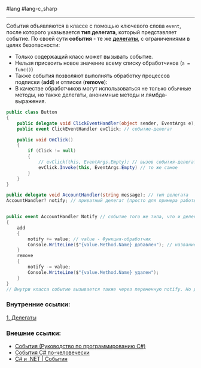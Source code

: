 #lang #lang-c_sharp

---
События объявляются в классе с помощью ключевого слова `event`, после которого указывается **тип делегата**, который представляет событие.
По своей сути **события** - те же [**делегаты**](1.%20Lang/C-sharp/0.%20Введение/3.%20Делегаты/1.%20Делегаты.md), с ограничениями в целях безопасности:
- Только содержащий класс может вызывать событие.
- Нельзя присвоить новое значение всему списку обработчиков (`a = func()`)
- Также события позволяют выполнять обработку процессов подписки (**add**) и отписки (**remove**):
- В качестве обработчиков могут использоваться не только обычные методы, но также делегаты, анонимные методы и лямбда-выражения.

```csharp
public class Button
{
    public delegate void ClickEventHandler(object sender, EventArgs e); // инициализация типа делегата для события
    public event ClickEventHandler evClick; // событие-делегат

    public void OnClick()
    {
        if (Click != null)
        {
            // evClick(this, EventArgs.Empty); // вызов события-делегата
            evClick.Invoke(this, EventArgs.Empty) // то же самое
        }
    }
}

```


```csharp
public delegate void AccountHandler(string message); // тип делегата
AccountHandler? notify; // приватный делегат (просто для примера работы с value)


public event AccountHandler Notify // событие того же типа, что и делегат для работы с последним
{
	add
	{
		notify += value; // value - Функция-обработчик
		Console.WriteLine($"{value.Method.Name} добавлен"); // название метода
	}
	remove
	{
		notify -= value;
		Console.WriteLine($"{value.Method.Name} удален");
	}
}
// Внутри класса событие вызывается также через переменную notify. Но для добавления и удаления обработчиков в программе используется как раз Notify
```

### Внутренние ссылки:
[1. Делегаты](1.%20Lang/C-sharp/0.%20Введение/3.%20Делегаты/1.%20Делегаты.md)

### Внешние ссылки:
- [События (Руководство по программированию C#)](https://learn.microsoft.com/en-us/dotnet/csharp/programming-guide/events/)
- [События C# по-человечески](https://habr.com/ru/articles/213809/)
- [C# и .NET | События](https://metanit.com/sharp/tutorial/3.14.php)